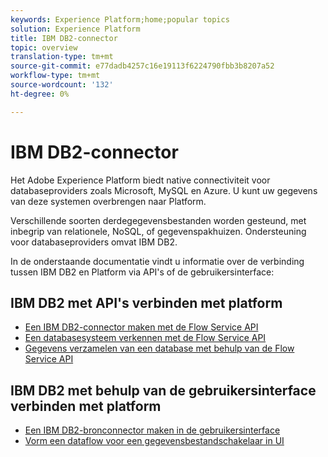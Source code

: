 ```yaml
---
keywords: Experience Platform;home;popular topics
solution: Experience Platform
title: IBM DB2-connector
topic: overview
translation-type: tm+mt
source-git-commit: e77dadb4257c16e19113f6224790fbb3b8207a52
workflow-type: tm+mt
source-wordcount: '132'
ht-degree: 0%

---
```



# IBM DB2-connector

Het Adobe Experience Platform biedt native connectiviteit voor databaseproviders zoals Microsoft, MySQL en Azure. U kunt uw gegevens van deze systemen overbrengen naar Platform.

Verschillende soorten derdegegevensbestanden worden gesteund, met inbegrip van relationele, NoSQL, of gegevenspakhuizen. Ondersteuning voor databaseproviders omvat IBM DB2.

In de onderstaande documentatie vindt u informatie over de verbinding tussen IBM DB2 en Platform via API&#39;s of de gebruikersinterface:

## IBM DB2 met API&#39;s verbinden met platform

- [Een IBM DB2-connector maken met de Flow Service API](../../tutorials/api/create/databases/ibm-db2.md)
- [Een databasesysteem verkennen met de Flow Service API](../../tutorials/api/explore/database-nosql.md)
- [Gegevens verzamelen van een database met behulp van de Flow Service API](../../tutorials/api/collect/database-nosql.md)

## IBM DB2 met behulp van de gebruikersinterface verbinden met platform

- [Een IBM DB2-bronconnector maken in de gebruikersinterface](../../tutorials/ui/create/databases/ibm-db2.md)
- [Vorm een dataflow voor een gegevensbestandschakelaar in UI](../../tutorials/ui/dataflow/databases.md)